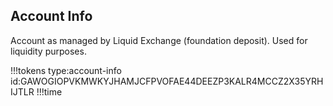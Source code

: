 ## Account Info

Account as managed by Liquid Exchange (foundation deposit).
Used for liquidity purposes.

!!!tokens type:account-info id:GAWOGIOPVKMWKYJHAMJCFPVOFAE44DEEZP3KALR4MCCZ2X35YRHIJTLR
!!!time